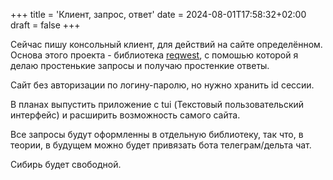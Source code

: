 +++
title = 'Клиент, запрос, ответ'
date = 2024-08-01T17:58:32+02:00
draft = false
+++

Сейчас пишу консольный клиент, для действий на сайте определённом. Основа этого проекта - библиотека [reqwest](https://crates.io/crates/reqwest), с помошью которой я делаю простенькие запросы и получаю простенкие ответы.

Сайт без авторизации по логину-паролю, но нужно хранить id сессии.

В планах выпустить приложение с tui (Текстовый пользовательский интерфейс) и расширить возможность самого сайта.

Все запросы будут оформленны в отдельную библиотеку, так что, в теории, в будущем можно будет привязать бота телеграм/дельта чат.

Сибирь будет свободной.